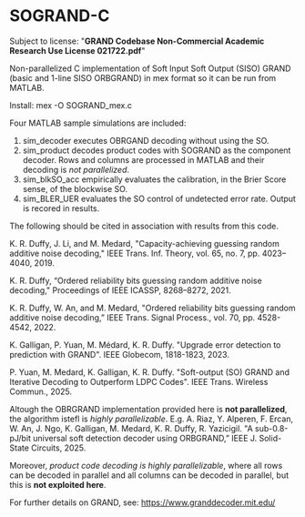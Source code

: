 # SOGRAND-C

Subject to license: "**GRAND Codebase Non-Commercial Academic Research Use License 021722.pdf**"

Non-parallelized C implementation of Soft Input Soft Output (SISO) GRAND (basic and 1-line SISO ORBGRAND) in mex format so it can be run from MATLAB.

Install: mex -O SOGRAND_mex.c

Four MATLAB sample simulations are included:

1) sim_decoder executes OBRGAND decoding without using the SO.
2) sim_product decodes product codes with SOGRAND as the component decoder. Rows and columns are processed in MATLAB and their decoding is *not parallelized*.
3) sim_blkSO_acc empirically evaluates the calibration, in the Brier Score sense, of the blockwise SO.
4) sim_BLER_UER evaluates the SO control of undetected error rate.
Output is recored in results.

The following should be cited in association with results from this code.

K. R. Duffy, J. Li, and M. Medard, "Capacity-achieving guessing random additive noise decoding," IEEE Trans. Inf. Theory, vol. 65, no. 7, pp. 4023–4040, 2019.

K. R. Duffy, “Ordered reliability bits guessing random additive noise decoding," Proceedings of IEEE ICASSP, 8268–8272, 2021.

K. R. Duffy, W. An, and M. Medard, "Ordered reliability bits guessing random additive noise decoding,” IEEE Trans. Signal Process., vol. 70, pp. 4528-4542, 2022.

K. Galligan, P. Yuan, M. Médard, K. R. Duffy. "Upgrade error detection to prediction with GRAND". IEEE Globecom, 1818-1823, 2023.

P. Yuan, M. Medard, K. Galligan, K. R. Duffy. "Soft-output (SO) GRAND and Iterative Decoding to Outperform LDPC Codes". IEEE Trans. Wireless Commun., 2025.

Altough the OBRGRAND implementation provided here is **not parallelized**, the algorithm istefl is *highly parallelizable*. E.g. A. Riaz, Y. Alperen, F. Ercan, W. An, J. Ngo, K. Galligan, M. Medard, K. R. Duffy, R. Yazicigil. "A sub-0.8-pJ/bit universal soft detection decoder using ORBGRAND,” IEEE J. Solid-State Circuits, 2025.

Moreover, *product code decoding is highly parallelizable*, where all rows can be decoded in parallel and all columns can be decoded in parallel, but this is **not exploited here**.

For further details on GRAND, see: https://www.granddecoder.mit.edu/
